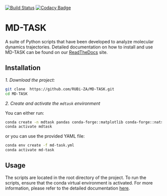 [![Build Status](https://travis-ci.org/RUBi-ZA/MD-TASK.svg?branch=master)](https://travis-ci.org/RUBi-ZA/MD-TASK)
[![Codacy Badge](https://api.codacy.com/project/badge/Grade/ece0a51e7cf4436abf71795051f4ee7b)](https://www.codacy.com/gh/RUBi-ZA/MD-TASK?utm_source=github.com&amp;utm_medium=referral&amp;utm_content=RUBi-ZA/MD-TASK&amp;utm_campaign=Badge_Grade)

# MD-TASK

A suite of Python scripts that have been developed to analyze molecular dynamics trajectories. Detailed documentation on how to install and use MD-TASK can be found on our [ReadTheDocs](http://md-task.readthedocs.io/en/latest/index.html) site.

## Installation

*1. Download the project:*
```bash
git clone  https://github.com/RUBi-ZA/MD-TASK.git
cd MD-TASK
```

*2. Create and activate the `mdtask` environment*

You can either run:

```bash
conda create -n mdtask pandas conda-forge::matplotlib conda-forge::natsort anaconda::networkx conda-forge::mdtraj
conda activate mdtask
```

or you can use the provided YAML file:

```bash
conda env create -f md-task.yml
conda activate md-task
```

## Usage
The scripts are located in the root directory of the project. To run the scripts, ensure that the conda virtual environment is activated. For more information, please refer to the detailed documentation [here](http://md-task.readthedocs.io/en/latest/index.html).
